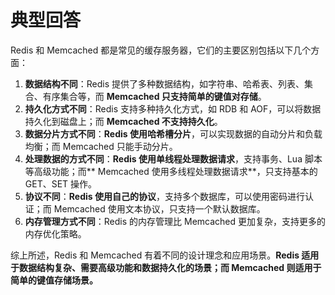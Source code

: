 # 典型回答
Redis 和 Memcached 都是常见的缓存服务器，它们的主要区别包括以下几个方面：



1. **数据结构不同**：Redis 提供了多种数据结构，如字符串、哈希表、列表、集合、有序集合等，而 **Memcached 只支持简单的键值对存储**。
2. **持久化方式不同**：Redis 支持多种持久化方式，如 RDB 和 AOF，可以将数据持久化到磁盘上；而 **Memcached 不支持持久化**。
3. **数据分片方式不同**：**Redis 使用哈希槽分片**，可以实现数据的自动分片和负载均衡；而 Memcached 只能手动分片。
4. **处理数据的方式不同**：**Redis 使用单线程处理数据请求**，支持事务、Lua 脚本等高级功能；而** Memcached 使用多线程处理数据请求**，只支持基本的 GET、SET 操作。
5. **协议不同**：**Redis 使用自己的协议**，支持多个数据库，可以使用密码进行认证；而 Memcached 使用文本协议，只支持一个默认数据库。
6. **内存管理方式不同**：Redis 的内存管理比 Memcached 更加复杂，支持更多的内存优化策略。



综上所述，Redis 和 Memcached 有着不同的设计理念和应用场景。**Redis 适用于数据结构复杂、需要高级功能和数据持久化的场景；而 Memcached 则适用于简单的键值存储场景。**

